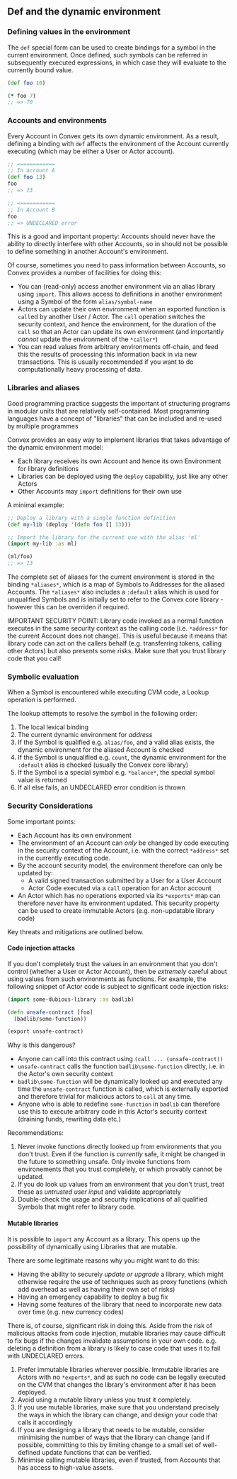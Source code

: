 ## Def and the dynamic environment

### Defining values in the environment

The `def` special form can be used to create bindings for a symbol in the current environment. Once defined, such symbols can be referred in subsequently executed expressions, in which case they will evaluate to the currently bound value.

```clojure
(def foo 10)

(* foo 7)
;; => 70
```

### Accounts and environments

Every Account in Convex gets its own dynamic environment. As a result, defining a binding with `def` affects the environment of the Account currently executing (which may be either a User or Actor account).

```clojure
;; ============
;; In account A
(def foo 13)
foo
;; => 13 

;; ============
;; In Account B
foo
;; => UNDECLARED error
```

This is a good and important property: Accounts should never have the ability to directly interfere with other Accounts, so in should not be possible to define something in another Account's environment.

Of course, sometimes you need to pass information between Accounts, so Convex provides a number of facilities for doing this:

- You can (read-only) access another environment via an alias library using `import`. This allows access to definitions in another environment using a Symbol of the form `alias/symbol-name`
- Actors can update their own environment when an exported function is `call`ed by another User / Actor. The `call` operation switches the security context, and hence the environment, for the duration of the `call` so that an Actor can update its own environment (and importantly *cannot* update the environment of the `*caller*`)
- You can read values from arbitrary environments off-chain, and feed this the results of processing this information back in via new transactions. This is usually recommended if you want to do computationally heavy processing of data.

### Libraries and aliases

Good programming practice suggests the important of structuring programs in modular units that are relatively self-contained. Most programming languages have a concept of "libraries" that can be included and re-used by multiple programmes

Convex provides an easy way to implement libraries that takes advantage of the dynamic environment model:

- Each library receives its own Account and hence its own Environment for library definitions
- Libraries can be deployed using the `deploy` capability, just like any other Actors
- Other Accounts may `import` definitions for their own use

A minimal example:

```clojure
;; Deploy a library with a single function definition
(def my-lib (deploy '(defn foo [] 13)))

;; Import the library for the current use with the alias 'ml'
(import my-lib :as ml)

(ml/foo)
;; => 13
```

The complete set of aliases for the current environment is stored in the binding `*aliases*`, which is a map of Symbols to Addresses for the aliased Accounts. The `*aliases*` also includes a `:default` alias which is used for unqualified Symbols and is initially set to refer to the Convex core library  - however this can be overriden if required.

IMPORTANT SECURITY POINT: Library code invoked as a normal function executes in the same security context as the calling code (i.e. `*address*` for the current Account does not change). This is useful because it means that library code can act on the callers behalf (e.g. transferring tokens, calling other Actors) but also presents some risks. Make sure that you trust library code that you call!

### Symbolic evaluation

When a Symbol is encountered while executing CVM code, a Lookup operation is performed.

The lookup attempts to resolve the symbol in the following order:

1. The local lexical binding 
2. The current dynamic environment for *address*
3. If the Symbol is qualified e.g. `alias/foo`, and a valid alias exists, the dynamic environment for the aliased Account is checked
4. If the Symbol is unqualified e.g. `count`, the dynamic environment for the `:default` alias is checked (usually the Convex core library)
5. If the Symbol is a special symbol e.g. `*balance*`, the special symbol value is returned
6. If all else fails, an UNDECLARED error condition is thrown

### Security Considerations

Some important points:

- Each Account has its own environment
- The environment of an Account can *only* be changed by code executing in the security context of the Account, i.e. with the correct `*address*` set in the currently executing code.
- By the account security model, the environment therefore can only be updated by:
  - A valid signed transaction submitted by a User for a User Account
  - Actor Code executed via a `call` operation for an Actor account
- An Actor which has no operations exported via its `*exports*` map can therefore *never* have its environment updated. This security property can be used to create immutable Actors (e.g. non-updatable library code)

Key threats and mitigations are outlined below.

#### Code injection attacks

If you don't completely trust the values in an environment that you don't control (whether a User or Actor Account), then be *extremely* careful about using values from such environments as functions. For example, the following snippet of Actor code is subject to significant code injection risks:

```clojure
(import some-dubious-library :as badlib)

(defn unsafe-contract [foo]
  (badlib/some-function))

(export unsafe-contract)
```

Why is this dangerous?

- Anyone can call into this contract using `(call ... (unsafe-contract))`
- `unsafe-contract` calls the function `badlib\some-function` directly, i.e. in the Actor's own security context
- `badlib\some-function` will be dynamically looked up and executed any time the `unsafe-contract` function is called, which is externally exported and therefore trivial for malicious actors to `call` at any time.
- Anyone who is able to redefine `some-function` in `badlib` can therefore use this to execute arbitrary code in this Actor's security context (draining funds, rewriting data etc.)

Recommendations:

1. Never invoke functions directly looked up from environments that you don't trust. Even if the function is *currently* safe, it might be changed in the future to something unsafe. Only invoke functions from environements that you trust completely, or which provably cannot be updated.
2. If you do look up values from an environment that you don't trust, treat these as *untrusted user input* and validate appropriately
3. Double-check the usage and security implications of all qualified Symbols that might refer to library code.


#### Mutable libraries

It is possible to `import` any Account as a library. This opens up the possibility of dynamically using Libraries that are mutable.

There are some legitimate reasons why you might want to do this:

- Having the ability to securely *update or upgrade* a library, which might otherwise require the use of techniques such as proxy functions (which add overhead as well as having their own set of risks)
- Having an emergency capability to deploy a bug fix
- Having some features of the library that need to incorporate new data over time (e.g. new currency codes)

There is, of course, significant risk in doing this. Aside from the risk of malicious attacks from code injection, mutable libraries may cause difficult to fix bugs if the changes invalidate assumptions in your own code. e.g. deleting a definition from a library is likely to case code that uses it to fail with UNDECLARED errors.

1. Prefer immutable libraries wherever possible. Immutable libraries are Actors with no `*exports*`, and as such no code can be legally executed on the CVM that changes the library's environment after it has been deployed.
2. Avoid using a mutable library unless you trust it completely.
3. If you use mutable libraries, make sure that you understand precisely the ways in which the library can change, and design your code that calls it accordingly
4. If you are designing a library that needs to be mutable, consider minimising the number of ways that the library can change (and if possible, committing to this by limiting change to a small set of well-defined update functions that can be verified.
5. Minimise calling mutable libraries, even if trusted, from Accounts that has access to high-value assets.


